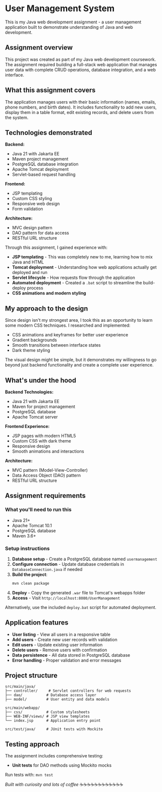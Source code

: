 # User Management System

This is my Java web development assignment - a user management application built to demonstrate understanding of Java and web development.

## Assignment overview

This project was created as part of my Java web development coursework. The assignment required building a full-stack web application that manages user data with complete CRUD operations, database integration, and a web interface.

## What this assignment covers

The application manages users with their basic information (names, emails, phone numbers, and birth dates). It includes functionality to add new users, display them in a table format, edit existing records, and delete users from the system.

## Technologies demonstrated

**Backend:**

-   Java 21 with Jakarta EE
-   Maven project management
-   PostgreSQL database integration
-   Apache Tomcat deployment
-   Servlet-based request handling

**Frontend:**

-   JSP templating
-   Custom CSS styling
-   Responsive web design
-   Form validation

**Architecture:**

-   MVC design pattern
-   DAO pattern for data access
-   RESTful URL structure

Through this assignment, I gained experience with:

-   **JSP templating** - This was completely new to me, learning how to mix Java and HTML
-   **Tomcat deployment** - Understanding how web applications actually get deployed and run
-   **Servlet lifecycle** - How requests flow through the application
-   **Automated deployment** - Created a `.bat` script to streamline the build-deploy process
-   **CSS animations and modern styling**

## My approach to the design

Since design isn't my strongest area, I took this as an opportunity to learn some modern CSS techniques. I researched and implemented:

-   CSS animations and keyframes for better user experience
-   Gradient backgrounds
-   Smooth transitions between interface states
-   Dark theme styling

The visual design might be simple, but it demonstrates my willingness to go beyond just backend functionality and create a complete user experience.

## What's under the hood

**Backend Technologies:**

-   Java 21 with Jakarta EE
-   Maven for project management
-   PostgreSQL database
-   Apache Tomcat server

**Frontend Experience:**

-   JSP pages with modern HTML5
-   Custom CSS with dark theme
-   Responsive design
-   Smooth animations and interactions

**Architecture:**

-   MVC pattern (Model-View-Controller)
-   Data Access Object (DAO) pattern
-   RESTful URL structure

## Assignment requirements

### What you'll need to run this

-   Java 21+
-   Apache Tomcat 10.1
-   PostgreSQL database
-   Maven 3.6+

### Setup instructions

1. **Database setup** - Create a PostgreSQL database named `usermanagement`
2. **Configure connection** - Update database credentials in `DatabaseConnection.java` if needed
3. **Build the project**:
    ```bash
    mvn clean package
    ```
4. **Deploy** - Copy the generated `.war` file to Tomcat's webapps folder
5. **Access** - Visit `http://localhost:8080/UserManagement`

Alternatively, use the included `deploy.bat` script for automated deployment.

## Application features

-   **User listing** - View all users in a responsive table
-   **Add users** - Create new user records with validation
-   **Edit users** - Update existing user information
-   **Delete users** - Remove users with confirmation
-   **Data persistence** - All data stored in PostgreSQL database
-   **Error handling** - Proper validation and error messages

## Project structure

```
src/main/java/
├── controller/     # Servlet controllers for web requests
├── dao/           # Database access layer
├── model/         # User entity and data models

src/main/webapp/
├── css/           # Custom stylesheets
├── WEB-INF/views/ # JSP view templates
└── index.jsp      # Application entry point

src/test/java/     # JUnit tests with Mockito
```

## Testing approach

The assignment includes comprehensive testing:

-   **Unit tests** for DAO methods using Mockito mocks

Run tests with: `mvn test`

_Built with curiosity and lots of coffee_ ☕☕☕☕☕☕☕☕☕☕☕☕
